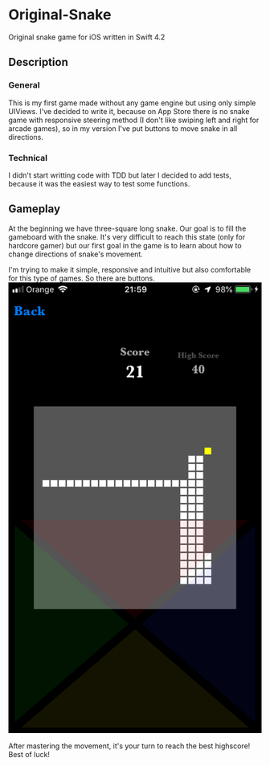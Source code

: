 # Original-Snake
Original snake game for iOS written in Swift 4.2

## Description
### General
This is my first game made without any game engine but using only simple UIViews. I've decided to write it, because on App Store there is no snake game with responsive steering method (I don't like swiping left and right for arcade games), so in my version I've put buttons to move snake in all directions. 

### Technical
I didn't start writting code with TDD but later I decided to add tests, because it was the easiest way to test some functions.

## Gameplay
At the beginning we have three-square long snake. Our goal is to fill the gameboard with the snake. It's very difficult to reach this state (only for hardcore gamer) but our first goal in the game is to learn about how to change directions of snake's movement.

I'm trying to make it simple, responsive and intuitive but also comfortable for this type of games. So there are buttons.
![alt Exaple Screenshot](IMG_0511.PNG)

After mastering the movement, it's your turn to reach the best highscore!
Best of luck!
